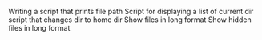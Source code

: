Writing a script that prints file path
Script for displaying a list of current dir
script that changes dir to home dir
Show files in long format
Show hidden files in long format
